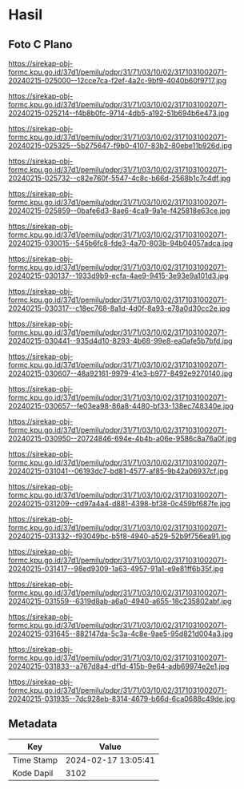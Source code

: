 # Hasil

## Foto C Plano

https://sirekap-obj-formc.kpu.go.id/37d1/pemilu/pdpr/31/71/03/10/02/3171031002071-20240215-025000--12cce7ca-f2ef-4a2c-9bf9-4040b60f9717.jpg

https://sirekap-obj-formc.kpu.go.id/37d1/pemilu/pdpr/31/71/03/10/02/3171031002071-20240215-025214--f4b8b0fc-9714-4db5-a192-51b694b6e473.jpg

https://sirekap-obj-formc.kpu.go.id/37d1/pemilu/pdpr/31/71/03/10/02/3171031002071-20240215-025325--5b275647-f9b0-4107-83b2-80ebe11b926d.jpg

https://sirekap-obj-formc.kpu.go.id/37d1/pemilu/pdpr/31/71/03/10/02/3171031002071-20240215-025732--c82e760f-5547-4c8c-b66d-2568b1c7c4df.jpg

https://sirekap-obj-formc.kpu.go.id/37d1/pemilu/pdpr/31/71/03/10/02/3171031002071-20240215-025859--0bafe6d3-8ae6-4ca9-9a1e-f425818e63ce.jpg

https://sirekap-obj-formc.kpu.go.id/37d1/pemilu/pdpr/31/71/03/10/02/3171031002071-20240215-030015--545b6fc8-fde3-4a70-803b-94b04057adca.jpg

https://sirekap-obj-formc.kpu.go.id/37d1/pemilu/pdpr/31/71/03/10/02/3171031002071-20240215-030137--1933d9b9-ecfa-4ae9-9415-3e93e9a101d3.jpg

https://sirekap-obj-formc.kpu.go.id/37d1/pemilu/pdpr/31/71/03/10/02/3171031002071-20240215-030317--c18ec768-8a1d-4d0f-8a93-e78a0d30cc2e.jpg

https://sirekap-obj-formc.kpu.go.id/37d1/pemilu/pdpr/31/71/03/10/02/3171031002071-20240215-030441--935d4d10-8293-4b68-99e8-ea0afe5b7bfd.jpg

https://sirekap-obj-formc.kpu.go.id/37d1/pemilu/pdpr/31/71/03/10/02/3171031002071-20240215-030607--48a92161-9979-41e3-b977-8492e9270140.jpg

https://sirekap-obj-formc.kpu.go.id/37d1/pemilu/pdpr/31/71/03/10/02/3171031002071-20240215-030657--fe03ea98-86a8-4480-bf33-138ec748340e.jpg

https://sirekap-obj-formc.kpu.go.id/37d1/pemilu/pdpr/31/71/03/10/02/3171031002071-20240215-030950--20724846-694e-4b4b-a06e-9586c8a76a0f.jpg

https://sirekap-obj-formc.kpu.go.id/37d1/pemilu/pdpr/31/71/03/10/02/3171031002071-20240215-031041--06193dc7-bd81-4577-af85-9b42a06937cf.jpg

https://sirekap-obj-formc.kpu.go.id/37d1/pemilu/pdpr/31/71/03/10/02/3171031002071-20240215-031209--cd97a4a4-d881-4398-bf38-0c459bf687fe.jpg

https://sirekap-obj-formc.kpu.go.id/37d1/pemilu/pdpr/31/71/03/10/02/3171031002071-20240215-031332--f93049bc-b5f8-4940-a529-52b9f756ea91.jpg

https://sirekap-obj-formc.kpu.go.id/37d1/pemilu/pdpr/31/71/03/10/02/3171031002071-20240215-031417--98ed9309-1a63-4957-91a1-e9e81ff6b35f.jpg

https://sirekap-obj-formc.kpu.go.id/37d1/pemilu/pdpr/31/71/03/10/02/3171031002071-20240215-031559--6319d8ab-a6a0-4940-a655-18c235802abf.jpg

https://sirekap-obj-formc.kpu.go.id/37d1/pemilu/pdpr/31/71/03/10/02/3171031002071-20240215-031645--882147da-5c3a-4c8e-9ae5-95d821d004a3.jpg

https://sirekap-obj-formc.kpu.go.id/37d1/pemilu/pdpr/31/71/03/10/02/3171031002071-20240215-031833--a767d8a4-df1d-415b-9e64-adb69974e2e1.jpg

https://sirekap-obj-formc.kpu.go.id/37d1/pemilu/pdpr/31/71/03/10/02/3171031002071-20240215-031935--7dc928eb-8314-4679-b66d-6ca0688c49de.jpg


## Metadata

| Key        | Value               |
| ---------- | ------------------- |
| Time Stamp | 2024-02-17 13:05:41 |
| Kode Dapil | 3102                |



